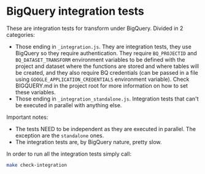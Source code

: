 # BigQuery integration tests

These are integration tests for transform under BigQuery. Divided in 2 categories:

  * Those ending in `_integration.js`. They are integration tests, they use BigQuery so they require authentication. They require `BQ_PROJECTID` and `BQ_DATASET_TRANSFORM` environment variables to be defined with the project and dataset where the functions are stored and where tables will be created, and they also require BQ credentials (can be passed in a file using `GOOGLE_APPLICATION_CREDENTIALS` environment variable). Check BIGQUERY.md in the project root for more information on how to set these variables.
  * Those ending in `_integration_standalone.js`. Integration tests that can't be executed in parallel with anything else.

Important notes:
  * The tests NEED to be independent as they are executed in parallel. The exception are the `standalone` ones.
  * The integration tests are, by BigQuery nature, pretty slow.

  In order to run all the integration tests simply call:
 
```bash
make check-integration
```

